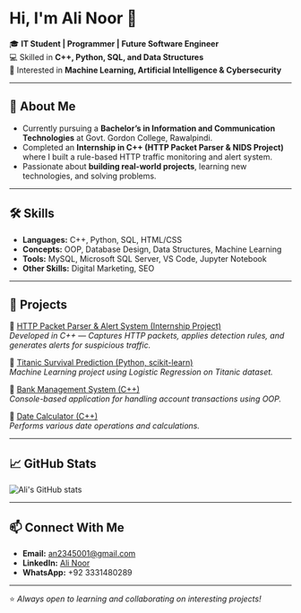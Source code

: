 # Hi, I'm Ali Noor 👋

🎓 **IT Student | Programmer | Future Software Engineer**  
💻 Skilled in **C++, Python, SQL, and Data Structures**  
🤖 Interested in **Machine Learning, Artificial Intelligence & Cybersecurity**  

---

## 🚀 About Me
- Currently pursuing a **Bachelor’s in Information and Communication Technologies** at Govt. Gordon College, Rawalpindi.  
- Completed an **Internship in C++ (HTTP Packet Parser & NIDS Project)** where I built a rule-based HTTP traffic monitoring and alert system.  
- Passionate about **building real-world projects**, learning new technologies, and solving problems.  

---

## 🛠️ Skills
- **Languages:** C++, Python, SQL, HTML/CSS  
- **Concepts:** OOP, Database Design, Data Structures, Machine Learning  
- **Tools:** MySQL, Microsoft SQL Server, VS Code, Jupyter Notebook  
- **Other Skills:** Digital Marketing, SEO  

---

## 📂 Projects
🔹 [HTTP Packet Parser & Alert System (Internship Project)](https://github.com/janjuaali/HTTP-NIDS)  
*Developed in C++ — Captures HTTP packets, applies detection rules, and generates alerts for suspicious traffic.*  

🔹 [Titanic Survival Prediction (Python, scikit-learn)](https://github.com/janjuaali/Titanic-ML)  
*Machine Learning project using Logistic Regression on Titanic dataset.*  

🔹 [Bank Management System (C++)](https://github.com/janjuaali/Bank-Management)  
*Console-based application for handling account transactions using OOP.*  

🔹 [Date Calculator (C++)](https://github.com/janjuaali/Date-Calculator)  
*Performs various date operations and calculations.*  

---

## 📈 GitHub Stats
![Ali's GitHub stats](https://github-readme-stats.vercel.app/api?username=janjuaali&show_icons=true&theme=tokyonight)  

---

## 📫 Connect With Me
- **Email:** an2345001@gmail.com  
- **LinkedIn:** [Ali Noor](https://pk.linkedin.com/in/allnoor12345)  
- **WhatsApp:** +92 3331480289  

---

⭐ *Always open to learning and collaborating on interesting projects!*  
